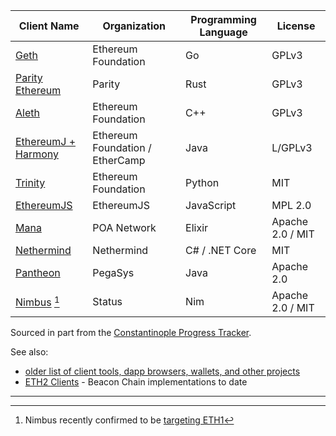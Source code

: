 <!-- TITLE: Ethereum 1 Clients -->
<!-- SUBTITLE: Software clients that run the Ethereum network -->

|Client Name|Organization|Programming Language|License|
|---|---|---|---|
|[Geth](https://github.com/ethereum/go-ethereum)|Ethereum Foundation|Go|GPLv3|
|[Parity Ethereum](https://github.com/paritytech/parity-ethereum)|Parity|Rust|GPLv3|
|[Aleth](https://github.com/ethereum/aleth)|Ethereum Foundation|C++|GPLv3|
|[EthereumJ + Harmony](https://github.com/ethereum/ethereumj)|Ethereum Foundation / EtherCamp|Java|L/GPLv3|
|[Trinity](https://trinity.ethereum.org/)|Ethereum Foundation|Python|MIT|
|[EthereumJS](https://ethereumjs.github.io/)|EthereumJS|JavaScript|MPL 2.0|
|[Mana](https://github.com/mana-ethereum/mana)|POA Network|Elixir|Apache 2.0 / MIT|
|[Nethermind](https://github.com/tkstanczak/nethermind)|Nethermind|C# / .NET Core|MIT|
|[Pantheon](https://github.com/PegaSysEng/pantheon/)|PegaSys|Java|Apache 2.0|
|[Nimbus](https://github.com/status-im/nimbus) [^nimbuseth1]|Status|Nim|Apache 2.0 / MIT|

Sourced in part from the [Constantinople Progress Tracker](https://github.com/ethereum/pm/wiki/Constantinople-Progress-Tracker).

See also:
* [older list of client tools, dapp browsers, wallets, and other projects](/clients-tools-dapp-browsers-wallets-and-other-projects)
* [ETH2 Clients](/eth2/clients) - Beacon Chain implementations to date

---

[^nimbuseth1]: Nimbus recently confirmed to be [targeting ETH1](https://github.com/status-im/nimbus/pull/263)